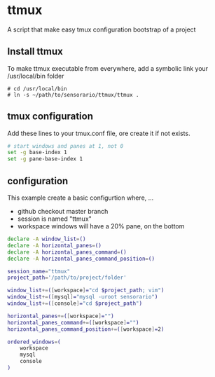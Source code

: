 # ttmux

A script that make easy tmux configuration bootstrap of a project

## Install ttmux

To make ttmux executable from everywhere, add a symbolic link your /usr/local/bin folder

    # cd /usr/local/bin
    # ln -s ~/path/to/sensorario/ttmux/ttmux .

## tmux configuration

Add these lines to your tmux.conf file, ore create it if not exists.

```bash
# start windows and panes at 1, not 0
set -g base-index 1
set -g pane-base-index 1
```

## configuration

This example create a basic configurtion where, ...

 - github checkout master branch
 - session is named "ttmux"
 - workspace windows will have a 20% pane, on the bottom

```bash
declare -A window_list=()
declare -A horizontal_panes=()
declare -A horizontal_panes_command=()
declare -A horizontal_panes_command_position=()

session_name="ttmux"
project_path='/path/to/project/folder'

window_list+=([workspace]="cd $project_path; vim")
window_list+=([mysql]="mysql -uroot sensorario")
window_list+=([console]="cd $project_path")

horizontal_panes+=([workspace]="")
horizontal_panes_command+=([workspace]="")
horizontal_panes_command_position+=([workspace]=2)

ordered_windows=(
    workspace
    mysql
    console
)
```
